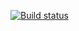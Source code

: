 [![Build status](https://ci.appveyor.com/api/projects/status/pvhp8822i8r1s89k/branch/master?svg=true)](https://ci.appveyor.com/project/RUSROOFMAN/dz-3/branch/master)
